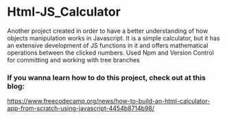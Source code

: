 # Html-JS_Calculator


Another project created in order to have a better understanding of how objects manipulation works in Javascript. It is a simple calculator, but it has an extensive development of JS functions in it and offers mathematical operations between the clicked numbers. Used Npm and Version Control for committing and working with tree branches
### If you wanna learn how to do this project, check out at this blog:
https://www.freecodecamp.org/news/how-to-build-an-html-calculator-app-from-scratch-using-javascript-4454b8714b98/
